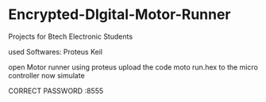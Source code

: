 # Encrypted-DIgital-Motor-Runner
Projects for Btech  Electronic Students


used Softwares:
Proteus
Keil

open Motor runner using proteus
upload the code moto run.hex to the  micro controller 
now simulate


CORRECT PASSWORD :8555
